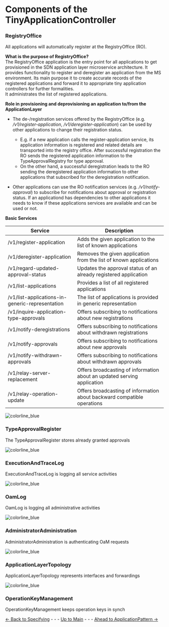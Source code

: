 # Components of the TinyApplicationController

### RegistryOffice
All applications will automatically register at the RegistryOffice (RO).

**What is the purpose of RegistryOffice?**  
The RegistryOffice application is the entry point for all applications to get provisioned in the SDN application layer microservice architecture. It provides functionality to register and deregister an application from the MS environment. Its main purpose it to create accurate records of the registered applications and forward it to appropriate tiny application controllers for further formalities.  
It administrates the list of registered applications.

**Role in provisioning and deprovisioning an application to/from the ApplicationLayer**  
* The de-/registration services offered by the RegistryOffice (e.g. */v1/register-application*, */v1/deregister-application*) can be used by other applications to change their registration status. 
    * E.g. if a new application calls the register-application service, its application information is registered and related details are transported into the registry office. After successful registration the RO sends the registered application information to the TypeApprovalRegistry for type approval. 
    * On the other hand, a successful deregistration leads to the RO sending the deregistered application information to other applications that subscribed for the deregistration notification.  

* Other applications can use the RO notification services (e.g. */v1/notify-approval*) to subscribe for notifications about approval or registration status. If an applicationd has dependencies to other applications it needs to know if these applications services are available and can be used or not.

**Basic Services**  

|Service|Description|
|---|---|
|/v1/register-application | Adds the given application to the list of known applications|
|/v1/deregister-application | Removes the given application from the list of known applications|
|/v1/regard-updated-approval-status | Updates the approval status of an already registered application|
|/v1/list-applications | Provides a list of all registered applications|
|/v1/list-applications-in-generic-representation | The list of applications is provided in generic representation|
|/v1/inquire-application-type-approvals | Offers subscribing to notifications about new registrations|
|/v1/notify-deregistrations | Offers subscribing to notifications about withdrawn registrations|
|/v1/notify-approvals | Offers subscribing to notifications about new approvals|
|/v1/notify-withdrawn-approvals | Offers subscribing to notifications about withdrawn approvals|
|/v1/relay-server-replacement | Offers broadcasting of information about an updated serving application|
|/v1/relay-operation-update | Offers broadcasting of information about backward compatible operations|

![colorline_blue](https://user-images.githubusercontent.com/57349523/154715704-2e1a7c51-17c2-47af-a46a-85bd613f4a53.jpg)

### TypeApprovalRegister
The TypeApprovalRegister stores already granted approvals

![colorline_blue](https://user-images.githubusercontent.com/57349523/154715704-2e1a7c51-17c2-47af-a46a-85bd613f4a53.jpg)

### ExecutionAndTraceLog
ExecutionAndTraceLog is logging all service activities

![colorline_blue](https://user-images.githubusercontent.com/57349523/154715704-2e1a7c51-17c2-47af-a46a-85bd613f4a53.jpg)

### OamLog
OamLog is logging all administrative activities

![colorline_blue](https://user-images.githubusercontent.com/57349523/154715704-2e1a7c51-17c2-47af-a46a-85bd613f4a53.jpg)

### AdministratorAdministration
AdministratorAdministration is authenticating OaM requests

![colorline_blue](https://user-images.githubusercontent.com/57349523/154715704-2e1a7c51-17c2-47af-a46a-85bd613f4a53.jpg)

### ApplicationLayerTopology
ApplicationLayerTopology represents interfaces and forwardings

![colorline_blue](https://user-images.githubusercontent.com/57349523/154715704-2e1a7c51-17c2-47af-a46a-85bd613f4a53.jpg)

### OperationKeyManagement
OperationKeyManagement keeps operation keys in synch

[<- Back to Specifying](../SpecifyingApplications/SpecifyingApplications.md) - - - [Up to Main](../Main.md) - - - [Ahead to ApplicationPattern ->](../ElementsApplicationPattern/ElementsApplicationPattern.md)
